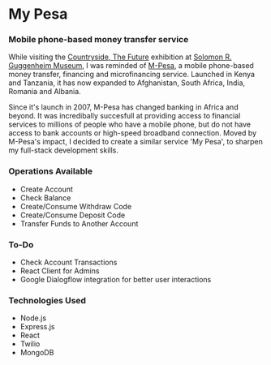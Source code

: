 # My Pesa

### Mobile phone-based money transfer service

While visiting the [Countryside, The Future](https://www.guggenheim.org/exhibition/countryside) exhibition at [Solomon R. Guggenheim Museum](https://www.guggenheim.org/), I was reminded of [M-Pesa](https://www.safaricom.co.ke/personal/m-pesa), a mobile phone-based money transfer, financing and microfinancing service. Launched in Kenya and Tanzania, it has now expanded to Afghanistan, South Africa, India, Romania and Albania.

Since it's launch in 2007, M-Pesa has changed banking in Africa and beyond. It was incredibally succesfull at providing access to financial services to millions of people who have a mobile phone, but do not have access to bank accounts or high-speed broadband connection. Moved by M-Pesa's impact, I decided to create a similar service 'My Pesa', to sharpen my full-stack development skills.

### Operations Available

- Create Account
- Check Balance
- Create/Consume Withdraw Code
- Create/Consume Deposit Code
- Transfer Funds to Another Account

### To-Do

- Check Account Transactions
- React Client for Admins
- Google Dialogflow integration for better user interactions

### Technologies Used

- Node.js
- Express.js
- React
- Twilio
- MongoDB

